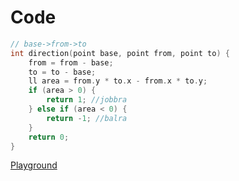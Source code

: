 # Code
```c++
// base->from->to
int direction(point base, point from, point to) {
	from = from - base;
	to = to - base;
	ll area = from.y * to.x - from.x * to.y;
	if (area > 0) {
		return 1; //jobbra
	} else if (area < 0) {
		return -1; //balra
	}
	return 0;
}
```
[Playground](https://www.geogebra.org/m/dygr7xjt)
